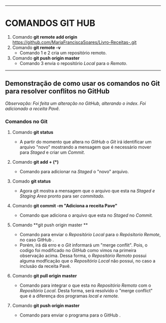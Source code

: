 ---------------------------------------------------------------------------------

# COMANDOS GIT HUB 

1.  Comando **git remote add origin** https://github.com/MariaFranciscaSoares/Livro-Receitas-.git
2.  Comando **git remote -v**
    - Comando 1 e 2 cria um repositório remoto.
3. Comando **git push origin master**
   - Comando 3 envia o repositório *Local* para o *Remoto*.


---------------------------------------------------------------------------------

## Demonstração de como usar os comandos no Git para resolver conflitos no GitHub

*Observação: Foi feita um alteração no GitHub, alterando o index. Foi adicionado 
a receita Pavê.*

### Comandos no Git 

1.  Comando **git status**
    - A partir do momento que altera no *GitHub* o *Git* irá identificar um arquivo "novo" mostrando a mensagem que  é necessário mover para *Staged* e criar um *Commit*.
2. Comando **git add + (*)**  
      - Comando para adicionar na *Staged* o "novo" arquivo.
3. Comado **git status**
      - Agora git mostra a mensagem que o arquivo que esta na *Staged  e Staging Area* pronto para ser *commitado.*
4. Comando **git commit -m  "Adiciona a receita Pave"**
      - Comando que adiciona o arquivo que esta no *Staged*
         no *Commit.*
5.  Comando **git push origin master **
       - Comando para enviar o *Repositório Local* para o *Repósitorio Remote*, no caso GitHub .
       -  Porém, irá dá erro e o *Git* informará um "merge conflit". Pois, o codigo foi  modificado no *GitHub* como vimos na primeira observação acima. Dessa forma, o *Repositório Remoto* possui alguma modficação que o *Reposítório Local* não possui, no caso a inclusão da receita Pavê. 
6. Comando **git pull origin master**
      - Comando para integrar o que esta no *Repositório Remoto* com o *Reposítório Local*. Desta forma, será resolvido o "merge conflict" que é  a  diferença dos programas  *local e remote.* 

7.  Comando **git push origin master**
       -  Comando para enviar o programa para o GitHub .















